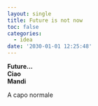 ```yaml
---
layout: single
title: Future is not now
toc: false
categories:
  - idea
date: '2030-01-01 12:25:48'
---
```

**Future...**\
**Ciao**\
**Mandi**

A capo normale
